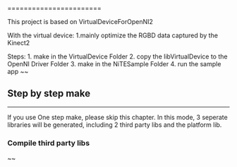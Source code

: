 
=======================

This project is based on VirtualDeviceForOpenNI2

With the virtual device:
	1.mainly optimize the RGBD data captured by the Kinect2

Steps:
	1. make in the VirtualDevice Folder
	2. copy the libVirtualDevice to the OpenNI Driver Folder
	3. make in the NiTESample Folder 
	4. run the sample app 
~~
## Step by step make
-----------
If you use One step make, please skip this chapter. 
In this mode, 3 seperate libraries will be generated, including 2 third party libs and the platform lib.
### Compile third party libs
~~